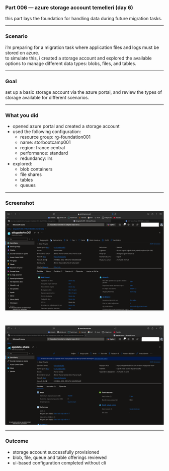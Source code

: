 ### Part 006 — azure storage account temelleri (day 6)

this part lays the foundation for handling data during future migration tasks.

---

### Scenario

i’m preparing for a migration task where application files and logs must be stored on azure.  
to simulate this, i created a storage account and explored the available options to manage different data types: blobs, files, and tables.

---

### Goal

set up a basic storage account via the azure portal, and review the types of storage available for different scenarios.

---

### What you did

- opened azure portal and created a storage account  
- used the following configuration:  
  - resource group: rg-foundation001  
  - name: storbootcamp001  
  - region: france central  
  - performance: standard  
  - redundancy: lrs  
- explored:  
  - blob containers  
  - file shares  
  - tables  
  - queues

---

### Screenshot
![Storage Account](https://raw.githubusercontent.com/yavuzkutayozdemir/cloud-journey/main/gallery/cloud-support-track/part-006-day-006-azure-storage-account.png)

<br>

![File Share](https://github.com/yavuzkutayozdemir/cloud-journey/blob/aef4ce42fde7a5b7bac2b1b18f57851745246f7b/cloud-support-track/part-006-azure-storage-account.md%20(day-6)/part-006-day-006-storage-fileshare.png)


---

### Outcome

- storage account successfully provisioned  
- blob, file, queue and table offerings reviewed  
- ui-based configuration completed without cli
